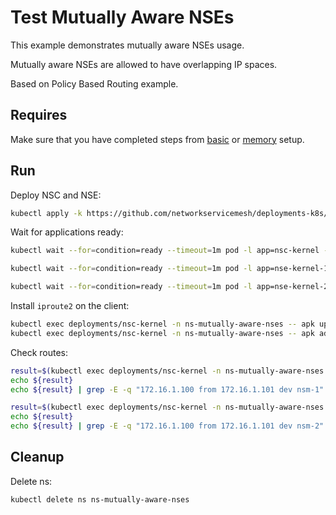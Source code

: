 # Test Mutually Aware NSEs

This example demonstrates mutually aware NSEs usage.

Mutually aware NSEs are allowed to have overlapping IP spaces.

Based on Policy Based Routing example.

## Requires

Make sure that you have completed steps from [basic](../../basic) or [memory](../../memory) setup.

## Run

Deploy NSC and NSE:
```bash
kubectl apply -k https://github.com/networkservicemesh/deployments-k8s/examples/features/mutually-aware-nses?ref=6245e0bba7061913126c3fa76c3fca6534c3236e
```

Wait for applications ready:
```bash
kubectl wait --for=condition=ready --timeout=1m pod -l app=nsc-kernel -n ns-mutually-aware-nses
```
```bash
kubectl wait --for=condition=ready --timeout=1m pod -l app=nse-kernel-1 -n ns-mutually-aware-nses
```
```bash
kubectl wait --for=condition=ready --timeout=1m pod -l app=nse-kernel-2 -n ns-mutually-aware-nses
```

Install `iproute2` on the client:
```bash
kubectl exec deployments/nsc-kernel -n ns-mutually-aware-nses -- apk update
kubectl exec deployments/nsc-kernel -n ns-mutually-aware-nses -- apk add iproute2
```

Check routes:
```bash
result=$(kubectl exec deployments/nsc-kernel -n ns-mutually-aware-nses -- ip r get 172.16.1.100 from 172.16.1.101 ipproto tcp dport 6666)
echo ${result}
echo ${result} | grep -E -q "172.16.1.100 from 172.16.1.101 dev nsm-1"
```

```bash
result=$(kubectl exec deployments/nsc-kernel -n ns-mutually-aware-nses -- ip r get 172.16.1.100 from 172.16.1.101 ipproto udp dport 5555)
echo ${result}
echo ${result} | grep -E -q "172.16.1.100 from 172.16.1.101 dev nsm-2"
```

## Cleanup

Delete ns:
```bash
kubectl delete ns ns-mutually-aware-nses
```
